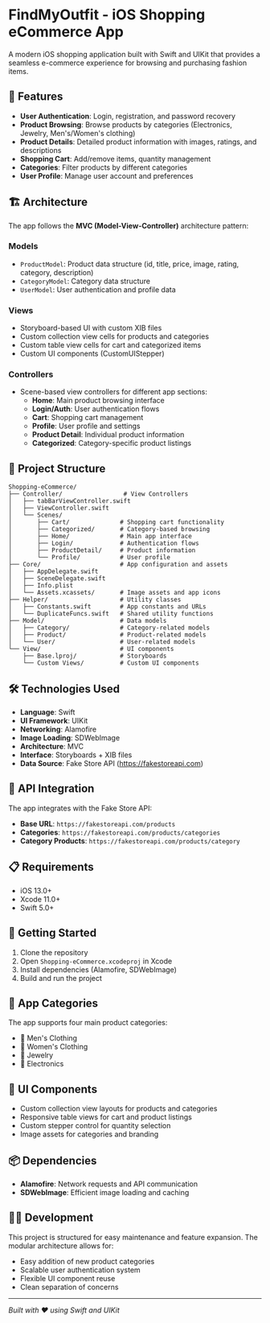 # FindMyOutfit - iOS Shopping eCommerce App

A modern iOS shopping application built with Swift and UIKit that provides a seamless e-commerce experience for browsing and purchasing fashion items.

## 📱 Features

- **User Authentication**: Login, registration, and password recovery
- **Product Browsing**: Browse products by categories (Electronics, Jewelry, Men's/Women's clothing)
- **Product Details**: Detailed product information with images, ratings, and descriptions
- **Shopping Cart**: Add/remove items, quantity management
- **Categories**: Filter products by different categories
- **User Profile**: Manage user account and preferences

## 🏗️ Architecture

The app follows the **MVC (Model-View-Controller)** architecture pattern:

### Models
- `ProductModel`: Product data structure (id, title, price, image, rating, category, description)
- `CategoryModel`: Category data structure
- `UserModel`: User authentication and profile data

### Views
- Storyboard-based UI with custom XIB files
- Custom collection view cells for products and categories
- Custom table view cells for cart and categorized items
- Custom UI components (CustomUIStepper)

### Controllers
- Scene-based view controllers for different app sections:
  - **Home**: Main product browsing interface
  - **Login/Auth**: User authentication flows
  - **Cart**: Shopping cart management
  - **Profile**: User profile and settings
  - **Product Detail**: Individual product information
  - **Categorized**: Category-specific product listings

## 📁 Project Structure

```
Shopping-eCommerce/
├── Controller/                 # View Controllers
│   ├── tabBarViewController.swift
│   ├── ViewController.swift
│   └── Scenes/
│       ├── Cart/              # Shopping cart functionality
│       ├── Categorized/       # Category-based browsing
│       ├── Home/              # Main app interface
│       ├── Login/             # Authentication flows
│       ├── ProductDetail/     # Product information
│       └── Profile/           # User profile
├── Core/                      # App configuration and assets
│   ├── AppDelegate.swift
│   ├── SceneDelegate.swift
│   ├── Info.plist
│   └── Assets.xcassets/       # Image assets and app icons
├── Helper/                    # Utility classes
│   ├── Constants.swift        # App constants and URLs
│   └── DuplicateFuncs.swift   # Shared utility functions
├── Model/                     # Data models
│   ├── Category/              # Category-related models
│   ├── Product/               # Product-related models
│   └── User/                  # User-related models
└── View/                      # UI components
    ├── Base.lproj/            # Storyboards
    └── Custom Views/          # Custom UI components
```

## 🛠️ Technologies Used

- **Language**: Swift
- **UI Framework**: UIKit
- **Networking**: Alamofire
- **Image Loading**: SDWebImage
- **Architecture**: MVC
- **Interface**: Storyboards + XIB files
- **Data Source**: Fake Store API (https://fakestoreapi.com)

## 🔗 API Integration

The app integrates with the Fake Store API:
- **Base URL**: `https://fakestoreapi.com/products`
- **Categories**: `https://fakestoreapi.com/products/categories`
- **Category Products**: `https://fakestoreapi.com/products/category`

## 📋 Requirements

- iOS 13.0+
- Xcode 11.0+
- Swift 5.0+

## 🚀 Getting Started

1. Clone the repository
2. Open `Shopping-eCommerce.xcodeproj` in Xcode
3. Install dependencies (Alamofire, SDWebImage)
4. Build and run the project

## 📸 App Categories

The app supports four main product categories:
- 👔 Men's Clothing
- 👗 Women's Clothing
- 💎 Jewelry
- 📱 Electronics

## 🎨 UI Components

- Custom collection view layouts for products and categories
- Responsive table views for cart and product listings
- Custom stepper control for quantity selection
- Image assets for categories and branding

## 📦 Dependencies

- **Alamofire**: Network requests and API communication
- **SDWebImage**: Efficient image loading and caching

## 👨‍💻 Development

This project is structured for easy maintenance and feature expansion. The modular architecture allows for:
- Easy addition of new product categories
- Scalable user authentication system
- Flexible UI component reuse
- Clean separation of concerns

---

*Built with ❤️ using Swift and UIKit*
